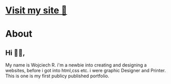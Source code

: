 # [Visit my site 👋](https://somthdesign.github.io/wojciechrubas/)

# About

## Hi 🙋‍♂️,
My name is Wojciech R. i'm a newbie into creating and designing a websites, before i got into html,css etc. i were graphic Designer and Printer. This is one is my first publicy published portfolio.
